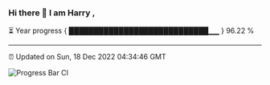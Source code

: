 ### Hi there 👋 I am Harry , 

⏳ Year progress { ████████████████████████████▁▁ } 96.22 %

---

⏰ Updated on Sun, 18 Dec 2022 04:34:46 GMT

![Progress Bar CI](https://github.com/duykhang68/duykhang68/workflows/Progress%20Bar%20CI/badge.svg)
